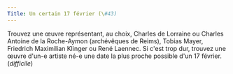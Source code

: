 ```yaml
---
Title: Un certain 17 février (\#43)
---
```


Trouvez une œuvre représentant, au choix, Charles de Lorraine ou Charles Antoine de la Roche-Aymon (archévêques de Reims), Tobias Mayer, Friedrich Maximilian Klinger ou René Laennec.
Si c'est trop dur, trouvez une œuvre d'un-e artiste né-e une date la plus proche possible d'un 17 février.
(*difficile*)

